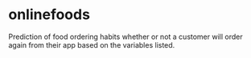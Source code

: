 # onlinefoods
Prediction of food ordering habits whether or not a customer will order again from their app based on the variables listed.
